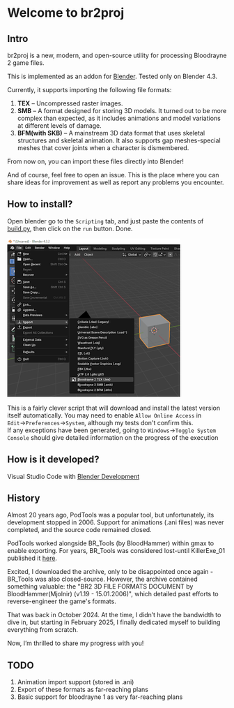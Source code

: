 # Welcome to br2proj

## Intro

br2proj is a new, modern, and open-source utility for processing Bloodrayne 2 game files.

This is implemented as an addon for [Blender](https://www.blender.org). Tested only on Blender 4.3.

Currently, it supports importing the following file formats:

1. **TEX** – Uncompressed raster images.
2. **SMB** – A format designed for storing 3D models. It turned out to be more complex than expected, as it includes animations and model variations at different levels of damage.
3. **BFM(with SKB)** – A mainstream 3D data format that uses skeletal structures and skeletal animation. It also supports gap meshes-special meshes that cover joints when a character is dismembered.

From now on, you can import these files directly into Blender!

And of course, feel free to open an issue. This is the place where you can share ideas for improvement as well as report any problems you encounter.

## How to install?
Open blender go to the `Scripting` tab, and just paste the contents of [build.py](https://github.com/PavelSharp/br2proj/blob/main/build.py), then click on the `run` button. Done.

![Import Menu](https://github.com/PavelSharp/br2proj/blob/main/how_to_find.png)

This is a fairly clever script that will download and install the latest version itself automatically. 
You may need to enable `Allow Online Access` in `Edit`→`Preferences`→`System`, although my tests don't confirm this.  
If any exceptions have been generated, going to `Windows`→`Toggle System Console` should give detailed information on the progress of the execution

## How is it developed?
Visual Studio Code with [Blender Development](https://marketplace.visualstudio.com/items?itemName=JacquesLucke.blender-development)

## History
Almost 20 years ago, PodTools was a popular tool, but unfortunately, its development stopped in 2006. Support for animations (.ani files) was never completed, and the source code remained closed.

PodTools worked alongside BR_Tools (by BloodHammer) within gmax to enable exporting. For years, BR_Tools was considered lost-until KillerExe_01 published it [here](http://gamebanana.com/tools/18509).

Excited, I downloaded the archive, only to be disappointed once again - BR_Tools was also closed-source. However, the archive contained something valuable: the "BR2 3D FILE FORMATS DOCUMENT by BloodHammer(Mjolnir) (v1.19 - 15.01.2006)", which detailed past efforts to reverse-engineer the game's formats.

That was back in October 2024. At the time, I didn’t have the bandwidth to dive in, but starting in February 2025, I finally dedicated myself to building everything from scratch.

Now, I’m thrilled to share my progress with you!

## TODO
1. Animation import support (stored in .ani)
2. Export of these formats as far-reaching plans
3. Basic support for bloodrayne 1 as very far-reaching plans